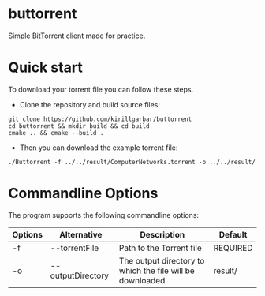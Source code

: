 # buttorrent
Simple BitTorrent client made for practice.

 Quick start
==========================
To download your torrent file you can follow these steps.
- Clone the repository and build source files:
```console
git clone https://github.com/kirillgarbar/buttorrent
cd buttorrent && mkdir build && cd build
cmake .. && cmake --build .
```
- Then you can download the example torrent file:
```console
./Buttorrent -f ../../result/ComputerNetworks.torrent -o ../../result/
```

Commandline Options
==========================
The program supports the following commandline options:

| Options | Alternative    | Description                                                                                        | Default            |
|---------|----------------|----------------------------------------------------------------------------------------------------|--------------------|
| -f      | --torrentFile | Path to the Torrent file                                                                           | REQUIRED           |
| -o      | --outputDirectory   | The output directory to which the file will be downloaded                                    | result/           |
